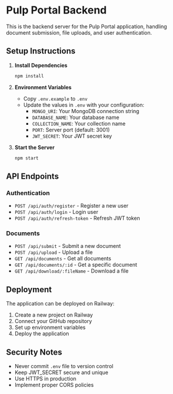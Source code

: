 # Pulp Portal Backend

This is the backend server for the Pulp Portal application, handling document submission, file uploads, and user authentication.

## Setup Instructions

1. **Install Dependencies**

   ```bash
   npm install
   ```

2. **Environment Variables**

   - Copy `.env.example` to `.env`
   - Update the values in `.env` with your configuration:
     - `MONGO_URI`: Your MongoDB connection string
     - `DATABASE_NAME`: Your database name
     - `COLLECTION_NAME`: Your collection name
     - `PORT`: Server port (default: 3001)
     - `JWT_SECRET`: Your JWT secret key

3. **Start the Server**
   ```bash
   npm start
   ```

## API Endpoints

### Authentication

- `POST /api/auth/register` - Register a new user
- `POST /api/auth/login` - Login user
- `POST /api/auth/refresh-token` - Refresh JWT token

### Documents

- `POST /api/submit` - Submit a new document
- `POST /api/upload` - Upload a file
- `GET /api/documents` - Get all documents
- `GET /api/documents/:id` - Get a specific document
- `GET /api/download/:fileName` - Download a file

## Deployment

The application can be deployed on Railway:

1. Create a new project on Railway
2. Connect your GitHub repository
3. Set up environment variables
4. Deploy the application

## Security Notes

- Never commit `.env` file to version control
- Keep JWT_SECRET secure and unique
- Use HTTPS in production
- Implement proper CORS policies
